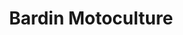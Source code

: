 ---
title: "Bardin Motoculture"
url: /saint-pourcain-sur-sioule/bardin-motoculture/
shop: entretien des terrains
---